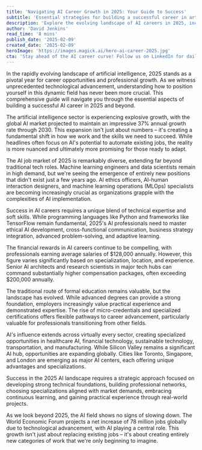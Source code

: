 ```yaml
---
title: 'Navigating AI Career Growth in 2025: Your Guide to Success'
subtitle: 'Essential strategies for building a successful career in artificial intelligence'
description: 'Explore the evolving landscape of AI careers in 2025, including emerging roles, essential skills, and strategies for professional success. Learn about salary trends, educational pathways, and global opportunities in this comprehensive guide to building a career in artificial intelligence.'
author: 'David Jenkins'
read_time: '8 mins'
publish_date: '2025-02-09'
created_date: '2025-02-09'
heroImage: 'https://images.magick.ai/hero-ai-career-2025.jpg'
cta: 'Stay ahead of the AI career curve! Follow us on LinkedIn for daily insights, job opportunities, and expert perspectives on the evolving world of artificial intelligence.'
---
```


In the rapidly evolving landscape of artificial intelligence, 2025 stands as a pivotal year for career opportunities and professional growth. As we witness unprecedented technological advancement, understanding how to position yourself in this dynamic field has never been more crucial. This comprehensive guide will navigate you through the essential aspects of building a successful AI career in 2025 and beyond.

The artificial intelligence sector is experiencing explosive growth, with the global AI market projected to maintain an impressive 37% annual growth rate through 2030. This expansion isn't just about numbers – it's creating a fundamental shift in how we work and the skills we need to succeed. While headlines often focus on AI's potential to automate existing jobs, the reality is more nuanced and ultimately more promising for those ready to adapt.

The AI job market of 2025 is remarkably diverse, extending far beyond traditional tech roles. Machine learning engineers and data scientists remain in high demand, but we're seeing the emergence of entirely new positions that didn't exist just a few years ago. AI ethics officers, AI-human interaction designers, and machine learning operations (MLOps) specialists are becoming increasingly crucial as organizations grapple with the complexities of AI implementation.

Success in AI careers requires a unique blend of technical expertise and soft skills. While programming languages like Python and frameworks like TensorFlow remain fundamental, 2025's AI professionals need to master ethical AI development, cross-functional communication, business strategy integration, advanced problem-solving, and adaptive learning.

The financial rewards in AI careers continue to be compelling, with professionals earning average salaries of $128,000 annually. However, this figure varies significantly based on specialization, location, and experience. Senior AI architects and research scientists in major tech hubs can command substantially higher compensation packages, often exceeding $200,000 annually.

The traditional route of formal education remains valuable, but the landscape has evolved. While advanced degrees can provide a strong foundation, employers increasingly value practical experience and demonstrated expertise. The rise of micro-credentials and specialized certifications offers flexible pathways to career advancement, particularly valuable for professionals transitioning from other fields.

AI's influence extends across virtually every sector, creating specialized opportunities in healthcare AI, financial technology, sustainable technology, transportation, and manufacturing. While Silicon Valley remains a significant AI hub, opportunities are expanding globally. Cities like Toronto, Singapore, and London are emerging as major AI centers, each offering unique advantages and specializations.

Success in the 2025 AI landscape requires a strategic approach focused on developing strong technical foundations, building professional networks, choosing specializations aligned with market demands, embracing continuous learning, and gaining practical experience through real-world projects.

As we look beyond 2025, the AI field shows no signs of slowing down. The World Economic Forum projects a net increase of 78 million jobs globally due to technological advancement, with AI playing a central role. This growth isn't just about replacing existing jobs – it's about creating entirely new categories of work that we're only beginning to imagine.